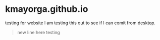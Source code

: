 # kmayorga.github.io
testing for website
I am testing this out to see if I can comit from desktop.
>new line here testing